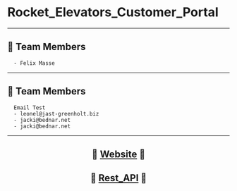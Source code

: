# Rocket_Elevators_Customer_Portal

---

## :busts_in_silhouette: Team Members
  ```
    - Felix Masse
  ```
---

## :busts_in_silhouette: Team Members
  ```
    Email Test
    - leonel@jast-greenholt.biz
    - jacki@bednar.net
    - jacki@bednar.net
  ```
---


## <div align="center"> :rocket: [Website](http://felix-masse-customer-portal.herokuapp.com/) :rocket:
## <div align="center"> :rocket: [Rest_API](https://github.com/Felix-Masse/Rocket_Elevator_REST) :rocket:
